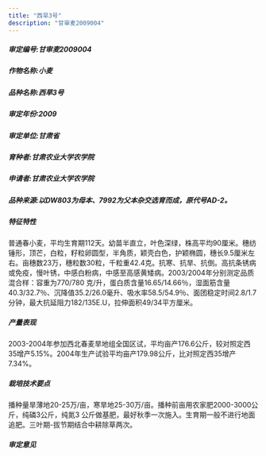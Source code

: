 ```yaml
---
title: "西旱3号"
description: "甘审麦2009004"
---
```

##### 审定编号:甘审麦2009004

##### 作物名称:小麦

##### 品种名称:西旱3号

##### 审定年份:2009

##### 审定单位:甘肃省

##### 育种者:甘肃农业大学农学院

##### 申请者:甘肃农业大学农学院

##### 品种来源:以DW803为母本、7992为父本杂交选育而成，原代号AD-2。

##### 特征特性
普通春小麦，平均生育期112天。幼苗半直立，叶色深绿，株高平均90厘米。穗纺锤形，顶芒，白粒，籽粒卵圆型，半角质，颖壳白色，护颖椭圆，穗长9.5厘米左右。亩穗数23万，穗粒数30粒，千粒重42.4克。抗寒、抗旱、抗倒。高抗条锈病或免疫，慢叶锈，中感白粉病，中感至高感黄矮病。2003/2004年分别测定品质混合样：容重为770/780 克/升，蛋白质含量16.65/14.66％，湿面筋含量40.3/32.7％、沉降值35.2/26.0毫升、吸水率58.5/54.9％、面团稳定时间2.8/1.7分钟，最大抗延阻力182/135E.U，拉伸面积49/34平方厘米。

##### 产量表现
2003-2004年参加西北春麦旱地组全国区试，平均亩产176.6公斤，较对照定西35增产5.15%。2004年生产试验平均亩产179.98公斤，比对照定西35增产7.34%。 

##### 栽培技术要点
播种量旱薄地20-25万/亩，寒旱地25-30万/亩。播种前亩用农家肥2000-3000公斤，纯磷3公斤，纯氮3 公斤做基肥，最好秋季一次施入。生育期一般不进行地面追肥。三叶期-拔节期结合中耕除草两次。

##### 审定意见


